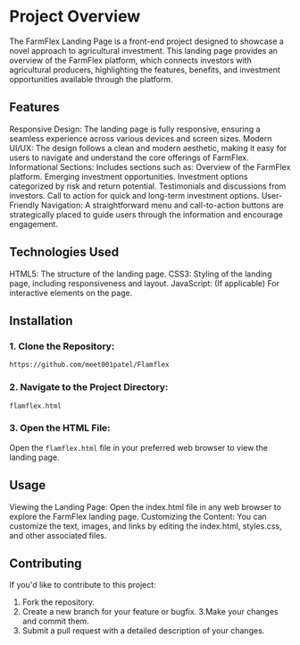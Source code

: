 # Project Overview
The FarmFlex Landing Page is a front-end project designed to showcase a novel approach to agricultural investment. This landing page provides an overview of the FarmFlex platform, which connects investors with agricultural producers, highlighting the features, benefits, and investment opportunities available through the platform.

## Features
Responsive Design: The landing page is fully responsive, ensuring a seamless experience across various devices and screen sizes.
Modern UI/UX: The design follows a clean and modern aesthetic, making it easy for users to navigate and understand the core offerings of FarmFlex.
Informational Sections: Includes sections such as:
Overview of the FarmFlex platform.
Emerging investment opportunities.
Investment options categorized by risk and return potential.
Testimonials and discussions from investors.
Call to action for quick and long-term investment options.
User-Friendly Navigation: A straightforward menu and call-to-action buttons are strategically placed to guide users through the information and encourage engagement.
## Technologies Used
HTML5: The structure of the landing page.
CSS3: Styling of the landing page, including responsiveness and layout.
JavaScript: (If applicable) For interactive elements on the page.
## Installation
### 1. Clone the Repository:
`https://github.com/meet001patel/Flamflex`
### 2. Navigate to the Project Directory:
`flamflex.html`
### 3. Open the HTML File:
Open the `flamflex.html` file in your preferred web browser to view the landing page.
## Usage
Viewing the Landing Page: Open the index.html file in any web browser to explore the FarmFlex landing page.
Customizing the Content: You can customize the text, images, and links by editing the index.html, styles.css, and other associated files.
## Contributing
If you'd like to contribute to this project:
1. Fork the repository.
2. Create a new branch for your feature or bugfix.
3.Make your changes and commit them.
4. Submit a pull request with a detailed description of your changes.
